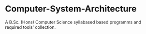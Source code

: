 # Computer-System-Architecture
A B.Sc. (Hons) Computer Science syllabased based programms and required tools' collection.
